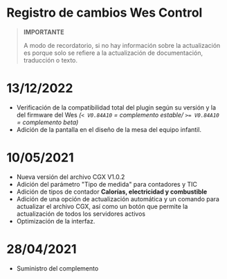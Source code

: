 # Registro de cambios Wes Control

>**IMPORTANTE**
>
>A modo de recordatorio, si no hay información sobre la actualización es porque solo se refiere a la actualización de documentación, traducción o texto.

# 13/12/2022

- Verificación de la compatibilidad total del plugin según su versión y la del firmware del Wes *(``< V0.84A10`` = complemento estable/ ``>= V0.84A10`` = complemento beta)*
- Adición de la pantalla en el diseño de la mesa del equipo infantil.

# 10/05/2021

- Nueva versión del archivo CGX V1.0.2
- Adición del parámetro "Tipo de medida" para contadores y TIC
- Adición de tipos de contador **Calorías, electricidad y combustible**
- Adición de una opción de actualización automática y un comando para actualizar el archivo CGX, así como un botón que permite la actualización de todos los servidores activos
- Optimización de la interfaz.

# 28/04/2021

- Suministro del complemento
